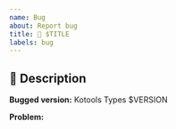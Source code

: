 ```yaml
---
name: Bug
about: Report bug
title: 🐛 $TITLE
labels: bug
---
```


## 📝 Description

**Bugged version:** Kotools Types $VERSION

**Problem:**

<!-- This section will be filled and uncommented by a maintainer.
## ✅ Checklist

> See the [_Issue implementation_ section in the contributing guidelines](https://github.com/kotools/types/blob/main/CONTRIBUTING.md#issue-implementation) before addressing the following checklist.

- [ ] ...
- [ ] 📝 Update unreleased changelog.
-->
